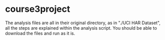 # course3project
The analysis files are all in their original directory, as in "./UCI HAR Dataset", all the steps are explained within the analysis script. You should be able to download the files and run as it is.
